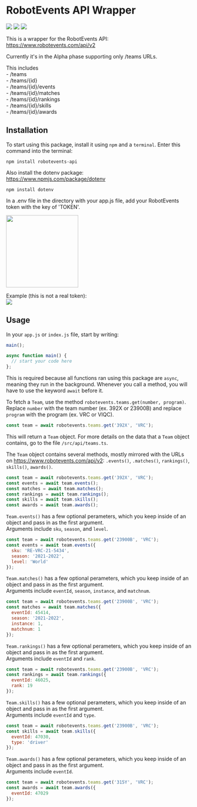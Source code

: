 # RobotEvents API Wrapper
<a href="https://www.npmjs.com/package/robotevents-api"><img src="https://img.shields.io/npm/v/robotevents-api"></a>
<a href="https://www.npmjs.com/package/robotevents-api"><img src="https://badgen.net/packagephobia/install/robotevents-api"></a>
<a href="https://github.com/zaypers/robotevents-api/blob/main/LICENSE"><img src="https://img.shields.io/github/license/zaypers/robotevents-api"></a>
<br>

This is a wrapper for the RobotEvents API:  
https://www.robotevents.com/api/v2

Currently it's in the Alpha phase supporting only /teams URLs.  

This includes  
\- /teams  
\- /teams/{id}  
\- /teams/{id}/events  
\- /teams/{id}/matches  
\- /teams/{id}/rankings  
\- /teams/{id}/skills  
\- /teams/{id}/awards  

## Installation

To start using this package, install it using ``npm`` and a ``terminal``. Enter this command into the terminal:
```
npm install robotevents-api
```

Also install the dotenv package:  
https://www.npmjs.com/package/dotenv  
```
npm install dotenv
```

In a .env file in the directory with your app.js file, add your RobotEvents token with the key of 'TOKEN'.  

<img src="https://github.com/zaypers/robotevents-api/raw/main/assets/source-dir.png" style="width: 14em"><br>  

Example (this is not a real token):  
<img src="https://github.com/zaypers/robotevents-api/raw/main/assets/dotenv-token.png">  

## Usage

In your ``app.js`` or ``index.js`` file, start by writing:  
```javascript
main();

async function main() {
  // start your code here
};
```  
This is required because all functions ran using this package are ``async``, meaning they run in the background. Whenever you call a method, you will have to use the keyword ``await`` before it.  

To fetch a ``Team``, use the method ``robotevents.teams.get(number, program)``. Replace ``number`` with the team number (ex. 392X or 23900B) and replace ``program`` with the program (ex. VRC or VIQC).
```javascript
const team = await robotevents.teams.get('392X', 'VRC');
```  
This will return a ``Team`` object. For more details on the data that a ``Team`` object contains, go to the file ``/src/api/teams.ts``.  

The ``Team`` object contains several methods, mostly mirrored with the URLs on https://www.robotevents.com/api/v2: ``.events()``, ``.matches()``, ``rankings()``, ``skills()``, ``awards()``.  

```javascript
const team = await robotevents.teams.get('392X', 'VRC');
const events = await team.events();
const matches = await team.matches();
const rankings = await team.rankings();
const skills = await team.skills();
const awards = await team.awards();
```  

``Team.events()`` has a few optional perameters, which you keep inside of an object and pass in as the first argument.  
Arguments include ``sku``, ``season``, and ``level``.

```javascript
const team = await robotevents.teams.get('23900B', 'VRC');
const events = await team.events({
  sku: 'RE-VRC-21-5434',
  season: '2021-2022',
  level: 'World'
});
```

``Team.matches()`` has a few optional perameters, which you keep inside of an object and pass in as the first argument.  
Arguments include ``eventId``, ``season``, ``instance``, and ``matchnum``.

```javascript
const team = await robotevents.teams.get('23900B', 'VRC');
const matches = await team.matches({
  eventId: 45414,
  season: '2021-2022',
  instance: 1,
  matchnum: 1
});
```

``Team.rankings()`` has a few optional perameters, which you keep inside of an object and pass in as the first argument.  
Arguments include ``eventId`` and ``rank``.

```javascript
const team = await robotevents.teams.get('23900B', 'VRC');
const rankings = await team.rankings({
  eventId: 46025,
  rank: 19
});
```

``Team.skills()`` has a few optional perameters, which you keep inside of an object and pass in as the first argument.  
Arguments include ``eventId`` and ``type``.

```javascript
const team = await robotevents.teams.get('23900B', 'VRC');
const skills = await team.skills({
  eventId: 47030,
  type: 'driver'
});
```

``Team.awards()`` has a few optional perameters, which you keep inside of an object and pass in as the first argument.  
Arguments include ``eventId``.

```javascript
const team = await robotevents.teams.get('315Y', 'VRC');
const awards = await team.awards({
  eventId: 47029
});
```
